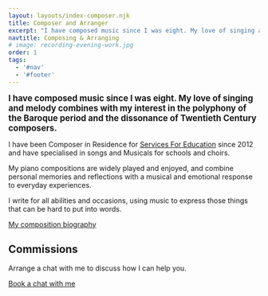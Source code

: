 ```yaml
---
layout: layouts/index-composer.njk
title: Composer and Arranger
excerpt: "I have composed music since I was eight. My love of singing and melody combines with my interest in the polyphony of the Baroque period and the dissonance of Twentieth Century composers."
navtitle: Composing & Arranging
# image: recording-evening-work.jpg
order: 1
tags:
  - '#nav'
  - '#footer'
---
```


<big><strong>I have composed music since I was eight. My love of singing and melody combines with my interest in the polyphony of the Baroque period and the dissonance of Twentieth Century composers.</strong></big>

I have been Composer in Residence for [Services For Education](https://www.servicesforeducation.co.uk/) since 2012 and have specialised in songs and Musicals for schools and choirs.

My piano compositions are widely played and enjoyed, and combine personal memories and reflections with a musical and  emotional response to everyday experiences. 

I write for all abilities and occasions, using music to express those things that can be hard to put into words.

<a href="/composer/about/" class="single-meta-item single-meta-forward">My composition biography</a>

## Commissions

Arrange a chat with me to discuss how I can help you.

<div class="calendly-link-container"><a href="https://calendly.com/bakertunes/15min" target="_blank" class="btn btn-lg btn-default btn-strong btn-teal btn-calendly" role="button">Book a chat with me <span class="glyphicon glyphicon-earphone"></span></a></div>
